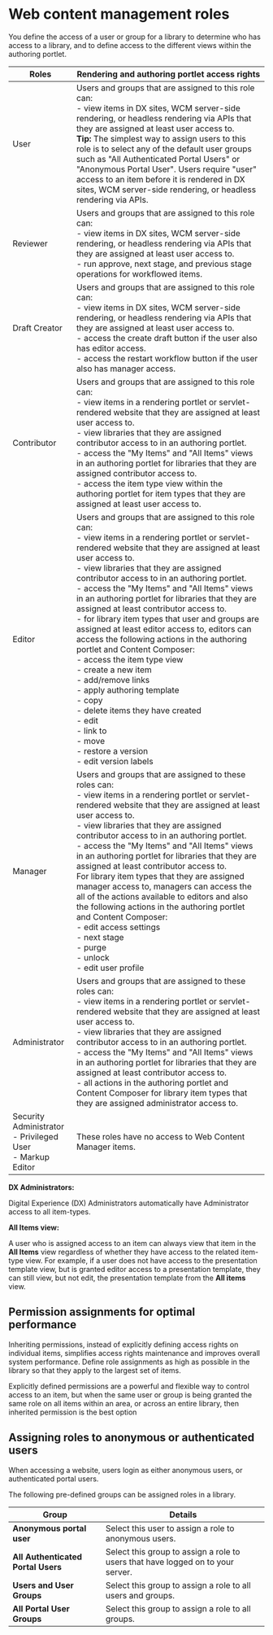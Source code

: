 # Web content management roles

You define the access of a user or group for a library to determine who has access to a library, and to define access to the different views within the authoring portlet.

|Roles|Rendering and authoring portlet access rights|
|-----|---------------------------------------------|
|User|Users and groups that are assigned to this role can:<br> - view items in DX sites, WCM server-side rendering, or headless rendering via APIs that they are assigned at least user access to.<br> **Tip:** The simplest way to assign users to this role is to select any of the default user groups such as "All Authenticated Portal Users" or "Anonymous Portal User". Users require "user" access to an item before it is rendered in DX sites, WCM server-side rendering, or headless rendering via APIs.|
|Reviewer|Users and groups that are assigned to this role can:<br> - view items in DX sites, WCM server-side rendering, or headless rendering via APIs that they are assigned at least user access to.<br> - run approve, next stage, and previous stage operations for workflowed items.|
|Draft Creator|Users and groups that are assigned to this role can:<br> - view items in DX sites, WCM server-side rendering, or headless rendering via APIs that they are assigned at least user access to.<br> - access the create draft button if the user also has editor access.<br> - access the restart workflow button if the user also has manager access.|
|Contributor|Users and groups that are assigned to this role can:<br> - view items in a rendering portlet or servlet-rendered website that they are assigned at least user access to.<br> - view libraries that they are assigned contributor access to in an authoring portlet.<br> - access the "My Items" and "All Items" views in an authoring portlet for libraries that they are assigned contributor access to.<br> - access the item type view within the authoring portlet for item types that they are assigned at least user access to.|
|Editor|Users and groups that are assigned to this role can:<br> - view items in a rendering portlet or servlet-rendered website that they are assigned at least user access to.<br> - view libraries that they are assigned contributor access to in an authoring portlet.<br> - access the "My Items" and "All Items" views in an authoring portlet for libraries that they are assigned at least contributor access to.<br> - for library item types that user and groups are assigned at least editor access to, editors can access the following actions in the authoring portlet and Content Composer:<br> -   access the item type view<br> -   create a new item<br>-   add/remove links<br> -   apply authoring template<br> -   copy<br> -   delete items they have created<br> -   edit<br> -   link to<br> -   move<br> -   restore a version<br> -   edit version labels|
|Manager|Users and groups that are assigned to these roles can:<br> - view items in a rendering portlet or servlet-rendered website that they are assigned at least user access to.<br> - view libraries that they are assigned contributor access to in an authoring portlet.<br> - access the "My Items" and "All Items" views in an authoring portlet for libraries that they are assigned at least contributor access to.<br> For library item types that they are assigned manager access to, managers can access the all of the actions available to editors and also the following actions in the authoring portlet and Content Composer:<br> -   edit access settings<br> -   next stage<br> -   purge<br> -   unlock<br> -   edit user profile|
|Administrator|Users and groups that are assigned to these roles can:<br> - view items in a rendering portlet or servlet-rendered website that they are assigned at least user access to.<br> - view libraries that they are assigned contributor access to in an authoring portlet.<br> - access the "My Items" and "All Items" views in an authoring portlet for libraries that they are assigned at least contributor access to.<br> - all actions in the authoring portlet and Content Composer for library item types that they are assigned administrator access to.|
| Security Administrator<br> - Privileged User<br> - Markup Editor|These roles have no access to Web Content Manager items.|

**DX Administrators:**

Digital Experience (DX) Administrators automatically have Administrator access to all item-types.

**All Items view:**

A user who is assigned access to an item can always view that item in the **All Items** view regardless of whether they have access to the related item-type view. For example, if a user does not have access to the presentation template view, but is granted editor access to a presentation template, they can still view, but not edit, the presentation template from the **All items** view.

## Permission assignments for optimal performance

Inheriting permissions, instead of explicitly defining access rights on individual items, simplifies access rights maintenance and improves overall system performance. Define role assignments as high as possible in the library so that they apply to the largest set of items.

Explicitly defined permissions are a powerful and flexible way to control access to an item, but when the same user or group is being granted the same role on all items within an area, or across an entire library, then inherited permission is the best option

## Assigning roles to anonymous or authenticated users

When accessing a website, users login as either anonymous users, or authenticated portal users.

The following pre-defined groups can be assigned roles in a library.

|Group|Details|
|-----|-------|
|**Anonymous portal user**|Select this user to assign a role to anonymous users.|
|**All Authenticated Portal Users**|Select this group to assign a role to users that have logged on to your server.|
|**Users and User Groups**|Select this group to assign a role to all users and groups.|
|**All Portal User Groups**|Select this group to assign a role to all groups.|



